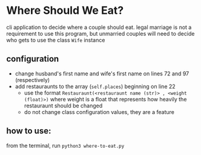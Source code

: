 # Where Should We Eat?
cli application to decide where a couple should eat. legal marriage is not a requirement to use this program, but unmarried couples will need to decide who gets to use the class `Wife` instance


## configuration
- change husband's first name and wife's first name on lines 72 and 97 (respectively)
- add restauraunts to the array (`self.places`) beginning on line 22
    * use the format `Restauraunt(<restauraunt name (str)> , <weight (float)>)` where weight 
      is a float that represents how heavily the restauraunt should be changed
    * do not change class configuration values, they are a feature


## how to use:
from the terminal, run `python3 where-to-eat.py`

